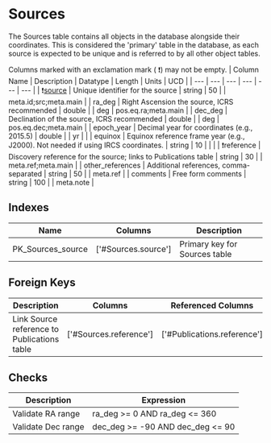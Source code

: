 # Sources
The Sources table contains all objects in the database alongside their coordinates. This is considered the 'primary' table in the database, as each source is expected to be unique and is referred to by all other object tables.


Columns marked with an exclamation mark ( :exclamation:) may not be empty.
| Column Name | Description | Datatype | Length | Units  | UCD |
| --- | --- | --- | --- | --- | --- |
| :exclamation:<u>source</u> | Unique identifier for the source | string | 50 |  | meta.id;src;meta.main  |
| ra_deg | Right Ascension the source, ICRS recommended | double |  | deg | pos.eq.ra;meta.main  |
| dec_deg | Declination of the source, ICRS recommended | double |  | deg | pos.eq.dec;meta.main  |
| epoch_year | Decimal year for coordinates (e.g., 2015.5) | double |  | yr |   |
| equinox | Equinox reference frame year (e.g., J2000). Not needed if using IRCS coordinates. | string | 10 |  |   |
| :exclamation:reference | Discovery reference for the source; links to Publications table | string | 30 |  | meta.ref;meta.main  |
| other_references | Additional references, comma-separated | string | 50 |  | meta.ref  |
| comments | Free form comments | string | 100 |  | meta.note  |

## Indexes
| Name | Columns | Description |
| --- | --- | --- |
| PK_Sources_source | ['#Sources.source'] | Primary key for Sources table |

## Foreign Keys
| Description | Columns | Referenced Columns |
| --- | --- | --- |
| Link Source reference to Publications table | ['#Sources.reference'] | ['#Publications.reference'] |
## Checks
| Description | Expression |
| --- | --- |
| Validate RA range | ra_deg >= 0 AND ra_deg <= 360 |
| Validate Dec range | dec_deg >= -90 AND dec_deg <= 90 |
